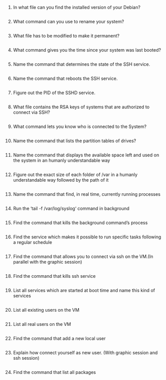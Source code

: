 1. In what file can you find the installed version of your Debian?

```

```

2. What command can you use to rename your system?

```

```

3. What file has to be modified to make it permanent?

```

```

4. What command gives you the time since your system was last booted?

```

```

5. Name the command that determines the state of the SSH service.

```

```

6. Name the command that reboots the SSH service.

```

```

7. Figure out the PID of the SSHD service.

```

```

8. What file contains the RSA keys of systems that are authorized to connect via SSH?

```

```

9. What command lets you know who is connected to the System?

```

```

10. Name the command that lists the partition tables of drives?

```

```

11. Name the command that displays the available space left and used on the system in an humanly understandable way

```

```

12. Figure out the exact size of each folder of /var in a humanly understandable way followed by the path of it

```

```

13. Name the command that find, in real time, currently running processes

```

```

14. Run the ‘tail -f /var/log/syslog‘ command in background

```

```

15. Find the command that kills the background command’s process

```

```

16. Find the service which makes it possible to run specific tasks following a regular schedule

```

```

17. Find the command that allows you to connect via ssh on the VM.(In parallel with the graphic session)

```

```

18. Find the command that kills ssh service

```

```

19. List all services which are started at boot time and name this kind of services

```

```

20. List all existing users on the VM

```

```

21. List all real users on the VM

```

```

22. Find the command that add a new local user

```

```

23. Explain how connect yourself as new user. (With graphic session and ssh session)

```

```

24. Find the command that list all packages

```

```
